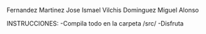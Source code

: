 Fernandez Martinez Jose Ismael
Vilchis Dominguez Miguel Alonso

INSTRUCCIONES:
-Compila todo en la carpeta /src/
-Disfruta

